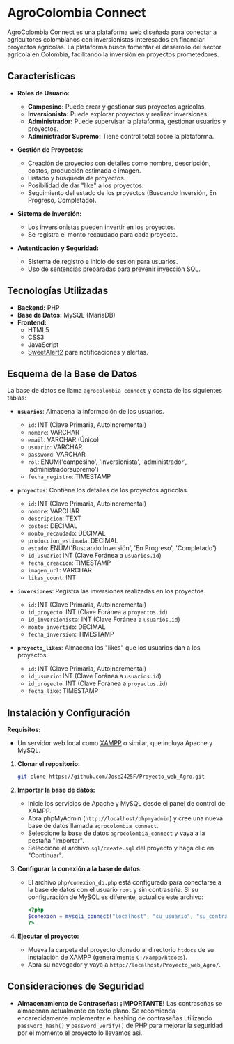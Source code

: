 # AgroColombia Connect

AgroColombia Connect es una plataforma web diseñada para conectar a agricultores colombianos con inversionistas interesados en financiar proyectos agrícolas. La plataforma busca fomentar el desarrollo del sector agrícola en Colombia, facilitando la inversión en proyectos prometedores.

## Características

- **Roles de Usuario:**
    - **Campesino:** Puede crear y gestionar sus proyectos agrícolas.
    - **Inversionista:** Puede explorar proyectos y realizar inversiones.
    - **Administrador:** Puede supervisar la plataforma, gestionar usuarios y proyectos.
    - **Administrador Supremo:** Tiene control total sobre la plataforma.

- **Gestión de Proyectos:**
    - Creación de proyectos con detalles como nombre, descripción, costos, producción estimada e imagen.
    - Listado y búsqueda de proyectos.
    - Posibilidad de dar "like" a los proyectos.
    - Seguimiento del estado de los proyectos (Buscando Inversión, En Progreso, Completado).

- **Sistema de Inversión:**
    - Los inversionistas pueden invertir en los proyectos.
    - Se registra el monto recaudado para cada proyecto.

- **Autenticación y Seguridad:**
    - Sistema de registro e inicio de sesión para usuarios.
    - Uso de sentencias preparadas para prevenir inyección SQL.

## Tecnologías Utilizadas

- **Backend:** PHP
- **Base de Datos:** MySQL (MariaDB)
- **Frontend:**
    - HTML5
    - CSS3
    - JavaScript
    - [SweetAlert2](https://sweetalert2.github.io/) para notificaciones y alertas.

## Esquema de la Base de Datos

La base de datos se llama `agrocolombia_connect` y consta de las siguientes tablas:

- **`usuarios`**: Almacena la información de los usuarios.
    - `id`: INT (Clave Primaria, Autoincremental)
    - `nombre`: VARCHAR
    - `email`: VARCHAR (Único)
    - `usuario`: VARCHAR
    - `password`: VARCHAR
    - `rol`: ENUM('campesino', 'inversionista', 'administrador', 'administradorsupremo')
    - `fecha_registro`: TIMESTAMP

- **`proyectos`**: Contiene los detalles de los proyectos agrícolas.
    - `id`: INT (Clave Primaria, Autoincremental)
    - `nombre`: VARCHAR
    - `descripcion`: TEXT
    - `costos`: DECIMAL
    - `monto_recaudado`: DECIMAL
    - `produccion_estimada`: DECIMAL
    - `estado`: ENUM('Buscando Inversión', 'En Progreso', 'Completado')
    - `id_usuario`: INT (Clave Foránea a `usuarios.id`)
    - `fecha_creacion`: TIMESTAMP
    - `imagen_url`: VARCHAR
    - `likes_count`: INT

- **`inversiones`**: Registra las inversiones realizadas en los proyectos.
    - `id`: INT (Clave Primaria, Autoincremental)
    - `id_proyecto`: INT (Clave Foránea a `proyectos.id`)
    - `id_inversionista`: INT (Clave Foránea a `usuarios.id`)
    - `monto_invertido`: DECIMAL
    - `fecha_inversion`: TIMESTAMP

- **`proyecto_likes`**: Almacena los "likes" que los usuarios dan a los proyectos.
    - `id`: INT (Clave Primaria, Autoincremental)
    - `id_usuario`: INT (Clave Foránea a `usuarios.id`)
    - `id_proyecto`: INT (Clave Foránea a `proyectos.id`)
    - `fecha_like`: TIMESTAMP

## Instalación y Configuración

**Requisitos:**
- Un servidor web local como [XAMPP](https://www.apachefriends.org/es/index.html) o similar, que incluya Apache y MySQL.

1.  **Clonar el repositorio:**
    ```bash
    git clone https://github.com/Jose2425F/Proyecto_web_Agro.git
    ```

2.  **Importar la base de datos:**
    - Inicie los servicios de Apache y MySQL desde el panel de control de XAMPP.
    - Abra phpMyAdmin (`http://localhost/phpmyadmin`) y cree una nueva base de datos llamada `agrocolombia_connect`.
    - Seleccione la base de datos `agrocolombia_connect` y vaya a la pestaña "Importar".
    - Seleccione el archivo `sql/create.sql` del proyecto y haga clic en "Continuar".

3.  **Configurar la conexión a la base de datos:**
    - El archivo `php/conexion_db.php` está configurado para conectarse a la base de datos con el usuario `root` y sin contraseña. Si su configuración de MySQL es diferente, actualice este archivo:
      ```php
      <?php
      $conexion = mysqli_connect("localhost", "su_usuario", "su_contraseña", "agrocolombia_connect");
      ?>
      ```

4.  **Ejecutar el proyecto:**
    - Mueva la carpeta del proyecto clonado al directorio `htdocs` de su instalación de XAMPP (generalmente `C:/xampp/htdocs`).
    - Abra su navegador y vaya a `http://localhost/Proyecto_web_Agro/`.

## Consideraciones de Seguridad

- **Almacenamiento de Contraseñas:** **¡IMPORTANTE!** Las contraseñas se almacenan actualmente en texto plano. Se recomienda encarecidamente implementar el hashing de contraseñas utilizando `password_hash()` y `password_verify()` de PHP para mejorar la seguridad por el momento el proyecto lo llevamos asi.
